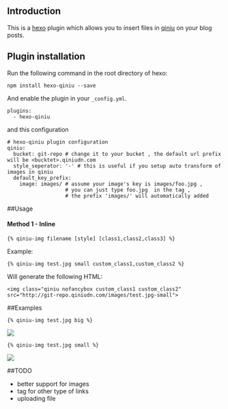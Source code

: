 ## Introduction

This is a [hexo](https://github.com/tommy351/hexo) plugin which allows you to insert files in [qiniu](http://www.qiniu.com/) on your blog posts.

## Plugin installation

Run the following command in the root directory of hexo:

```
npm install hexo-qiniu --save
```

And enable the plugin in your `_config.yml`.

```
plugins:
  - hexo-qiniu
```

and this configuration

```
# hexo-qiniu plugin configuration
qiniu:
  bucket: git-repo # change it to your bucket , the default url prefix will be <bucktet>.qiniudn.com
  style_seperator: '-' # this is useful if you setup auto transform of images in qiniu
  default_key_prefix:
    image: images/ # assume your image's key is images/foo.jpg , 
                   # you can just type foo.jpg  in the tag , 
                   # the prefix 'images/' will automatically added

```

##Usage

#### Method 1 - Inline 

```
{% qiniu-img filename [style] [class1,class2,class3] %}
```

Example:

```
{% qiniu-img test.jpg small custom_class1,custom_class2 %}
```

Will generate the following HTML:

```
<img class="qiniu nofancybox custom_class1 custom_class2" src="http://git-repo.qiniudn.com/images/test.jpg-small">
```

##Examples
  ```
  {% qiniu-img test.jpg big %}
  ```
  ![](http://git-repo.qiniudn.com/images/test.jpg-big)
  
  ```
  {% qiniu-img test.jpg small %}
  ```
  ![](http://git-repo.qiniudn.com/images/test.jpg-small)


##TODO
  * better support for images
  * tag for other type of links
  * uploading file 
